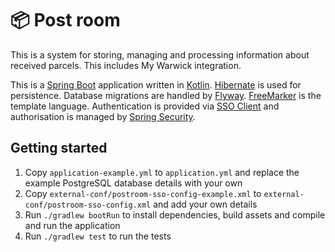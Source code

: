 # 📦 Post room

This is a system for storing, managing and processing information about received parcels.
This includes My Warwick integration.

This is a [Spring Boot](https://spring.io/projects/spring-boot) application written in [Kotlin](https://kotlinlang.org). [Hibernate](https://hibernate.org/orm/) is used for persistence. Database migrations are handled by [Flyway](https://flywaydb.org). [FreeMarker](https://freemarker.apache.org) is the template language. Authentication is provided via [SSO Client](https://github.com/UniversityofWarwick/sso-client) and authorisation is managed by [Spring Security](https://spring.io/projects/spring-security).

## Getting started

1. Copy `application-example.yml` to `application.yml` and replace the example PostgreSQL database details with your own
1. Copy `external-conf/postroom-sso-config-example.xml` to `external-conf/postroom-sso-config.xml` and add your own details
1. Run `./gradlew bootRun` to install dependencies, build assets and compile and run the application
1. Run `./gradlew test` to run the tests
